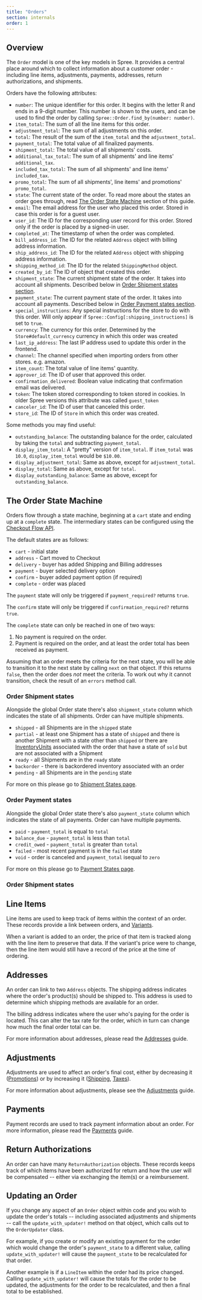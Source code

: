 ```yaml
---
title: "Orders"
section: internals
order: 1
---
```


## Overview

The `Order` model is one of the key models in Spree. It provides a central place around which to collect information about a customer order - including line items, adjustments, payments, addresses, return authorizations, and shipments.

Orders have the following attributes:

* `number`: The unique identifier for this order. It begins with the letter R and ends in a 9-digit number. This number is shown to the users, and can be used to find the order by calling `Spree::Order.find_by(number: number)`.
* `item_total`: The sum of all the line items for this order.
* `adjustment_total`: The sum of all adjustments on this order.
* `total`: The result of the sum of the `item_total` and the `adjustment_total`.
* `payment_total`: The total value of all finalized payments.
* `shipment_total`: The total value of all shipments' costs.
* `additional_tax_total`: The sum of all shipments' and line items' `additional_tax`.
* `included_tax_total`: The sum of all shipments' and line items' `included_tax`.
* `promo_total`: The sum of all shipments', line items' and promotions' `promo_total`.
* `state`: The current state of the order. To read more about the states an order goes through, read [The Order State Machine](#the-order-state-machine) section of this guide.
* `email`: The email address for the user who placed this order. Stored in case this order is for a guest user.
* `user_id`: The ID for the corresponding user record for this order. Stored only if the order is placed by a signed-in user.
* `completed_at`: The timestamp of when the order was completed.
* `bill_address_id`: The ID for the related `Address` object with billing address information.
* `ship_address_id`: The ID for the related `Address` object with shipping address information.
* `shipping_method_id`: The ID for the related `ShippingMethod` object.
* `created_by_id`: The ID of object that created this order.
* `shipment_state`: The current shipment state of the order. It takes into account all shipments. Described below in [Order Shipment states section](#order-shipment-states).
* `payment_state`: The current payment state of the order. It takes into account all payments. Described below in [Order Payment states section](#order-payment-states).
* `special_instructions`: Any special instructions for the store to do with this order. Will only appear if `Spree::Config[:shipping_instructions]` is set to `true`.
* `currency`: The currency for this order. Determined by the `Store#default_currency` currency in which this order was created
* `last_ip_address`: The last IP address used to update this order in the frontend.
* `channel`: The channel specified when importing orders from other stores. e.g. amazon.
* `item_count`: The total value of line items' quantity.
* `approver_id`: The ID of user that approved this order.
* `confirmation_delivered`: Boolean value indicating that confirmation email was delivered.
* `token`: The token stored corresponding to token stored in cookies. In older Spree versions this attribute was called `guest_token`
* `canceler_id`: The ID of user that canceled this order.
* `store_id`: The ID of `Store` in which this order was created.

Some methods you may find useful:

* `outstanding_balance`: The outstanding balance for the order, calculated by taking the `total` and subtracting `payment_total`.
* `display_item_total`: A "pretty" version of `item_total`. If `item_total` was `10.0`, `display_item_total` would be `$10.00`.
* `display_adjustment_total`: Same as above, except for `adjustment_total`.
* `display_total`: Same as above, except for `total`.
* `display_outstanding_balance`: Same as above, except for `outstanding_balance`.

## The Order State Machine

Orders flow through a state machine, beginning at a `cart` state and ending up at a `complete` state. The intermediary states can be configured using the [Checkout Flow API](/developer/customization/checkout.html).

The default states are as follows:

* `cart` - initial state
* `address` - Cart moved to Checkout
* `delivery` - buyer has added Shipping and Billing addresses
* `payment` - buyer selected delivery option
* `confirm` - buyer added payment option (if required)
* `complete` - order was placed

The `payment` state will only be triggered if `payment_required?` returns `true`.

The `confirm` state will only be triggered if `confirmation_required?` returns `true`.

The `complete` state can only be reached in one of two ways:

1. No payment is required on the order.
2. Payment is required on the order, and at least the order total has been received as payment.

Assuming that an order meets the criteria for the next state, you will be able to transition it to the next state by calling `next` on that object. If this returns `false`, then the order does *not* meet the criteria. To work out why it cannot transition, check the result of an `errors` method call.

### Order Shipment states

Alongside the global Order state there's also `shipment_state` column which indicates the state of all shipments. Order can have multiple shipments.

* `shipped` - all Shipments are in the `shipped` state
* `partial` - at least one Shipment has a state of `shipped` and there is another Shipment with a state other than `shipped` or there are [InventoryUnits](/developer/core/inventory.html) associated with the order that have a state of `sold` but are not associated with a Shipment
* `ready` - all Shipments are in the `ready` state
* `backorder` - there is backordered inventory associated with an order
* `pending` - all Shipments are in the `pending` state

For more on this please go to [Shipment States page](developer/core/shipments.html#overview).

### Order Payment states

Alongside the global Order state there's also `payment_state` column which indicates the state of all payments. Order can have multiple payments.

* `paid` - `payment_total` is equal to `total`
* `balance_due` - `payment_total` is less than `total`
* `credit_owed` - `payment_total` is greater than `total`
* `failed` - most recent payment is in the `failed` state
* `void` - order is canceled and `payment_total` isequal to `zero`

For more on this please go to [Payment States page](/developer/core/payments.html#overview).

### Order Shipment states

## Line Items

Line items are used to keep track of items within the context of an order. These records provide a link between orders, and [Variants](products.html#variants).

When a variant is added to an order, the price of that item is tracked along with the line item to preserve that data. If the variant's price were to change, then the line item would still have a record of the price at the time of ordering.

## Addresses

An order can link to two `Address` objects. The shipping address indicates where the order's product(s) should be shipped to. This address is used to determine which shipping methods are available for an order.

The billing address indicates where the user who's paying for the order is located. This can alter the tax rate for the order, which in turn can change how much the final order total can be.

For more information about addresses, please read the [Addresses](/developer/core/addresses.html) guide.

## Adjustments

Adjustments are used to affect an order's final cost, either by decreasing it ([Promotions](/developer/core/promotions.html)) or by increasing it ([Shipping](/developer/core/shipments.html), [Taxes](/developer/core/taxation.html)).

For more information about adjustments, please see the [Adjustments](/developer/core/adjustments.html) guide.

## Payments

Payment records are used to track payment information about an order. For more information, please read the [Payments](/developer/core/payments.html) guide.

## Return Authorizations

An order can have many `ReturnAuthorization` objects. These records keeps track of which items have been authorized for return and how the user will be compensated -- either via exchanging the item(s) or a reimbursement.

## Updating an Order

If you change any aspect of an `Order` object within code and you wish to update the order's totals -- including associated adjustments and shipments -- call the `update_with_updater!` method on that object, which calls out to the `OrderUpdater` class.

For example, if you create or modify an existing payment for the order which would change the order's `payment_state` to a different value, calling `update_with_updater!` will cause the `payment_state` to be recalculated for that order.

Another example is if a `LineItem` within the order had its price changed. Calling `update_with_updater!` will cause the totals for the order to be updated, the adjustments for the order to be recalculated, and then a final total to be established.
